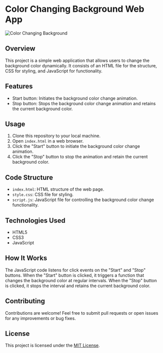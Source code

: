 # Color Changing Background Web App

![Color Changing Background](https://socialify.git.ci/dev-rfgul/color-changing/image?language=1&name=1&owner=1&stargazers=1&theme=Auto)

## Overview

This project is a simple web application that allows users to change the background color dynamically. It consists of an HTML file for the structure, CSS for styling, and JavaScript for functionality.

## Features

- Start button: Initiates the background color change animation.
- Stop button: Stops the background color change animation and retains the current background color.

## Usage

1. Clone this repository to your local machine.
2. Open `index.html` in a web browser.
3. Click the "Start" button to initiate the background color change animation.
4. Click the "Stop" button to stop the animation and retain the current background color.

## Code Structure

- `index.html`: HTML structure of the web page.
- `style.css`: CSS file for styling.
- `script.js`: JavaScript file for controlling the background color change functionality.

## Technologies Used

- HTML5
- CSS3
- JavaScript

## How It Works

The JavaScript code listens for click events on the "Start" and "Stop" buttons. When the "Start" button is clicked, it triggers a function that changes the background color at regular intervals. When the "Stop" button is clicked, it stops the interval and retains the current background color.

## Contributing

Contributions are welcome! Feel free to submit pull requests or open issues for any improvements or bug fixes.

## License

This project is licensed under the [MIT License](LICENSE).
